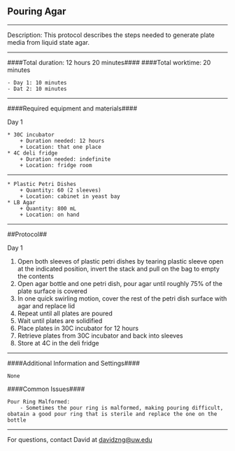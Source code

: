 Pouring Agar
--------------
- - - - - - - - - - - - - - - - - - - - - - - - - - - - - - - - - - - - - - - - - - - -
Description: This protocol describes the steps needed to generate plate media from liquid state agar.

- - - - - - - - - - - - - - - - - - - - - - - - - - - - - - - - - - - - - - - - - - - -
####Total duration: 12 hours 20 minutes####
####Total worktime: 20 minutes

    - Day 1: 10 minutes
	- Dat 2: 10 minutes

- - - - - - - - - - - - - - - - - - - - - - - - - - - - - - - - - - - - - - - - - - - -

####Required equipment and materials####

Day 1

    * 30C incubator
        + Duration needed: 12 hours
        + Location: that one place
    * 4C deli fridge
        + Duration needed: indefinite
        + Location: fridge room
------
    * Plastic Petri Dishes
        + Quantity: 60 (2 sleeves)
        + Location: cabinet in yeast bay
    * LB Agar
        + Quantity: 800 mL
        + Location: on hand


- - - - - - - - - - - - - - - - - - - - - - - - - - - - - - - - - - - - - - - - - - - -

##Protocol##

Day 1

1. Open both sleeves of plastic petri dishes by tearing plastic sleeve open at the indicated position, invert the stack and pull on the bag to empty the contents
2. Open agar bottle and one petri dish, pour agar until roughly 75% of the plate surface is covered
3. In one quick swirling motion, cover the rest of the petri dish surface with agar and replace lid
4. Repeat until all plates are poured
5. Wait until plates are solidified
6. Place plates in 30C incubator for 12 hours
7. Retrieve plates from 30C incubator and back into sleeves
8. Store at 4C in the deli fridge

- - - - - - - - - - - - - - - - - - - - - - - - - - - - - - - - - - - - - - - - - - - -


####Additional Information and Settings####

	None

####Common Issues####

    Pour Ring Malformed:
        - Sometimes the pour ring is malformed, making pouring difficult, obatain a good pour ring that is sterile and replace the one on the bottle

- - - - - - - - - - - - - - - - - - - - - - - - - - - - - - - - - - - - - - - - - - - -

For questions, contact David at davidzng@uw.edu

